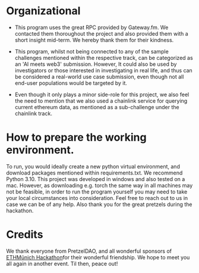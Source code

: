 # Organizational
* This program uses the great RPC provided by Gateway.fm. We contacted them thoroughout the project and also provided them with a short insight mid-term. We hereby thank them for their kindness.

* This program, whilst not being connected to any of the sample challenges mentioned within the respective track, can be categorized as an 'AI meets web3' submission. However, It could also be used by investigators or those interested in investigating in real life, and thus can be considered a real-world use case submission, even though not all end-user populations would be targeted by it.

* Even though it only plays a minor side-role for this project, we also feel the need to mention that we also used a chainlink service for querying current ethereum data, as mentioned as a sub-challenge under the chainlink track. 

# How to prepare the working environment.
To run, you would ideally create a new python virtual environment, and download packages mentioned within requirements.txt. We recommend Python 3.10. This project was developed in windows and also tested on a mac. However, as downloading e.g. torch the same way in all machines may not be feasible, in order to run the program yourself you may need to take your local circumstances into consideration. Feel free to reach out to us in case we can be of any help. Also thank you for the great pretzels during the hackathon.


# Credits
We thank everyone from PretzelDAO, and all wonderful sponsors of [ETHMünich Hackathon](https://ethmunich.notion.site/ethmunich/ETHMunich-Hacker-Manual-eac4bd4b47354f48b769ca7284e5ad34)for their wonderful friendship. We hope to meet you all again in another event. Til then, peace out!
